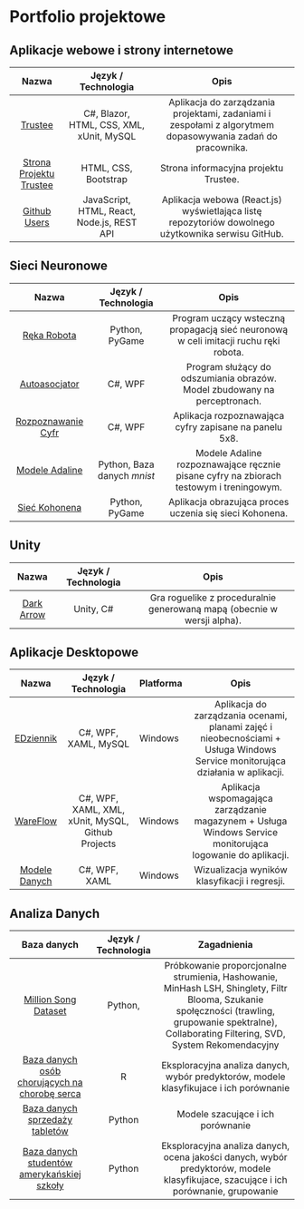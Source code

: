 # Portfolio projektowe

## Aplikacje webowe i strony internetowe

|        **Nazwa**        | **Język / Technologia** |                                                  **Opis**                                                  |
|:-----------------------:|:-----------------------:|:----------------------------------------------------------------------------------------------------------:|
| [Trustee](https://github.com/martacichy/trustee)                      | C#, Blazor, HTML, CSS, XML, xUnit, MySQL   | Aplikacja do zarządzania projektami, zadaniami i zespołami z algorytmem dopasowywania zadań do pracownika. |
| [Strona Projektu Trustee](https://github.com/DarkArbiterr/TrusteeWWW) | HTML, CSS, Bootstrap    | Strona informacyjna projektu Trustee.
| [Github Users](https://github.com/DarkArbiterr/GithubUsers) | JavaScript, HTML, React, Node.js, REST API    | Aplikacja webowa (React.js) wyświetlająca listę repozytoriów dowolnego użytkownika serwisu GitHub. |

## Sieci Neuronowe

|      **Nazwa**     | **Język / Technologia** |                                        **Opis**                                        |
|:------------------:|:-----------------------:|:--------------------------------------------------------------------------------------:|
| [Ręka Robota](https://github.com/DarkArbiterr/RobotHand)        | Python, PyGame          | Program uczący wsteczną propagacją sieć neuronową w celi imitacji ruchu ręki robota.   |
| [Autoasocjator](https://github.com/DarkArbiterr/Autoasocjator)      | C#, WPF                 | Program służący do odszumiania obrazów. Model zbudowany na perceptronach.              |
| [Rozpoznawanie Cyfr](https://github.com/DarkArbiterr/Rozpoznawanie-Cyfr) | C#, WPF                 | Aplikacja rozpoznawająca cyfry zapisane na panelu 5x8.                                 |
| [Modele Adaline](https://github.com/DarkArbiterr/Adaline)     | Python, Baza danych *mnist*                  | Modele Adaline rozpoznawające ręcznie pisane cyfry na zbiorach testowym i treningowym. |
| [Sieć Kohonena](https://github.com/DarkArbiterr/Siec-Kohonena)      | Python, PyGame          | Aplikacja obrazująca proces uczenia się sieci Kohonena.                                |

## Unity

|  **Nazwa** | **Język / Technologia** |                                 **Opis**                                |
|:----------:|:-----------------------:|:-----------------------------------------------------------------------:|
| [Dark Arrow](https://github.com/DarkArbiterr/Roguelike-Game) | Unity, C#               | Gra roguelike z proceduralnie generowaną mapą (obecnie w wersji alpha). |

## Aplikacje Desktopowe

|   **Nazwa**   |              **Język / Technologia**              | **Platforma** |                                                            **Opis**                                                            |
|:-------------:|:-------------------------------------------------:|---------------|:------------------------------------------------------------------------------------------------------------------------------:|
| [EDziennik](https://github.com/DarkArbiterr/EDziennik)     | C#, WPF, XAML, MySQL                              | Windows       | Aplikacja do zarządzania ocenami, planami zajęć i nieobecnościami + Usługa Windows Service monitorująca działania w aplikacji. |
| [WareFlow](https://github.com/DarkArbiterr/WareFlow)      | C#, WPF, XAML, XML, xUnit, MySQL, Github Projects | Windows       | Aplikacja wspomagająca zarządzanie magazynem + Usługa Windows Service monitorująca logowanie do aplikacji.                     |
| [Modele Danych](https://github.com/DarkArbiterr/ModeleDanych) | C#, WPF, XAML                                     | Windows       | Wizualizacja wyników klasyfikacji i regresji.                                                                                  |

## Analiza Danych

|                **Baza danych**                | **Język / Technologia** |                 **Zagadnienia**                 |
|:---------------------------------------------:|:-----------------------:|:-----------------------------------------------:|
| [Million Song Dataset](https://github.com/DarkArbiterr/EksploracjaMasywnychZbiorowDanych-Projekt) | Python,                        | Próbkowanie proporcjonalne strumienia, Hashowanie, MinHash LSH, Shinglety, Filtr Blooma, Szukanie społęczności (trawling, grupowanie spektralne), Collaborating Filtering, SVD, System Rekomendacyjny |
| [Baza danych osób chorujących na chorobę serca](https://github.com/DarkArbiterr/AnalizaDanychChorobySerca) | R                       | Eksploracyjna analiza danych, wybór predyktorów, modele klasyfikujace i ich porównanie |
| [Baza danych sprzedaży tabletów](https://github.com/DarkArbiterr/AnalizaDanychTablety)                | Python                  | Modele szacujące i ich porównanie |
| [Baza danych studentów amerykańskiej szkoły](https://github.com/DarkArbiterr/AnalizaDanychStudents)    | Python                  | Eksploracyjna analiza danych, ocena jakości danych, wybór predyktorów, modele klasyfikujace, szacujące i ich porównanie, grupowanie |
